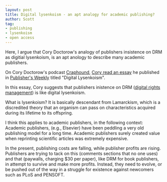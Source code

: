 ```yaml
---
layout: post
title: Digital lysenkoism - an apt analogy for academic publishing?
author: Scott
tag:
- publishing
- lysenkoism
- open access
---
```


Here, I argue that Cory Doctorow's analogy of publishers insistence on DRM as digitial lysenkoism, is an apt anology to describe many academic publishers. 

On Cory Doctorow's podcast [Craphound][here], [Cory read an essay][this] he published in [Publisher's Weekly][pw] titled "Digital Lysenkoism". 

In this essay, Cory suggests that publishers inistence on DRM ([digital rights management][drm]) is like digital lysenkoism. 

What is lysenkoism? It is basically descendant from Lamarckism, which is a discredited theory that an organism can pass on characteristics acquired during its lifetime to its offspring. 

I think this applies to academic publishers, in the following context: Academic publishers, (e.g., Elsevier) have been peddling a very old publishing model for a long time. Academic publishers surely created value when reprinting scientific articles was extremely expensive.  

In the present, publishing costs are falling, while publisher profits are rising. Publishers are trying to tack on this (comments sections that no one uses) and that (paywalls, charging $30 per paper), like DRM for book publishers, in attempt to survive and make more profits. Instead, they need to evolve, or be pushed out of the way in a struggle for existence against newcomers such as PLoS and PENSOFT. 


[here]: http://craphound.com/
[this]: http://craphound.com/?p=3890
[pw]: http://www.publishersweekly.com/pw/by-topic/columns-and-blogs/cory-doctorow/article/50413-with-a-little-help-digital-lysenkoism.html
[drm]: http://en.wikipedia.org/wiki/DRM 
